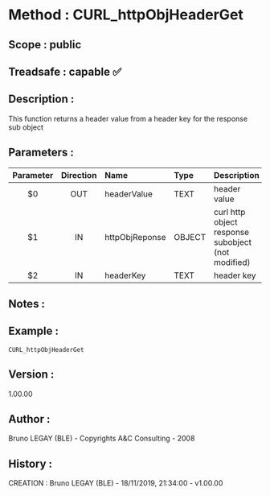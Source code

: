 ﻿# **Method :** CURL_httpObjHeaderGet
## **Scope :** public
## **Treadsafe :** capable ✅ 
## **Description :** 
This function returns a header value from a header key for the response sub object
## **Parameters :** 
| Parameter | Direction | Name | Type | Description | 
|:----:|:----:|:----|:----|:----| 
| $0 | OUT | headerValue | TEXT | header value | 
| $1 | IN | httpObjReponse | OBJECT | curl http object response subobject (not modified) | 
| $2 | IN | headerKey | TEXT | header key | 

## **Notes :** 

## **Example :** 
```
CURL_httpObjHeaderGet
```
## **Version :** 
1.00.00
## **Author :** 
Bruno LEGAY (BLE) - Copyrights A&C Consulting - 2008
## **History :** 
 CREATION : Bruno LEGAY (BLE) - 18/11/2019, 21:34:00 - v1.00.00
